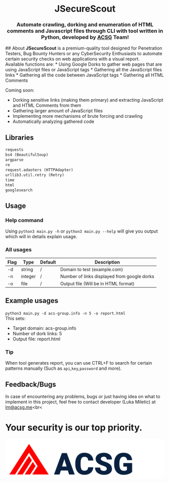 <h1 align="center">JSecureScout</h1>
<h3 align="center">
Automate crawling, dorking and enumeration of HTML comments and Javascript files through CLI with tool written in Python, developed by <a href="https://acs-group.info">ACSG</a> Team!
</h3>
## About
<b>JSecureScout</b> is a premium-quality tool designed for Penetration Testers, Bug Bounty Hunters or any CyberSecurity Enthusiasts to automate certain security checks on web applications with a visual report.<br>
Available functions are:
* Using Google Dorks to gather web pages that are using JavaScript files or JavaScript tags
* Gathering all the JavaScript files links
* Gathering all the code between JavaScript tags
* Gathering all HTML Comments<br>

Coming soon:
* Dorking sensitive links (making them primary) and extracting JavaScript and HTML Comments from them
* Gathering larger amount of JavaScript files
* Implementing more mechanisms of brute forcing and crawling
* Automatically analyzing gathered code

## Libraries
```
requests
bs4 (BeautifulSoup)
argparse
re
request.adaoters (HTTPAdapter)
urllib3.util.retry (Retry)
time
html
googlesearch
```
## Usage
### Help command
Using `python3 main.py -h` or `python3 main.py --help` will give you output which will in details explain usage.
### All usages
| Flag    | Type   | Default | Description                                 |
|---------|--------|---------|---------------------------------------------|
| -d      | string | /       | Domain to test (example.com)                |
| -n      | integer| /       | Number of links displayed from google dorks |
| -o      | file   | /       | Output file (Will be in HTML format)        |

## Example usages
`python3 main.py -d acs-group.info -n 5 -o report.html`<br>
This sets:
* Target domain: acs-group.info
* Number of dork links: 5
* Output file: report.html

### Tip
When tool generates report, you can use CTRL+F to search for certain patterns manually (Such as `api`,`key`,`password` and more).

## Feedback/Bugs
In case of encountering any problems, bugs or just having idea on what to implement in this project, feel free to contact developer (Luka Miletic) at [lm@acsg.me](mailto:lm@acsg.me)<br<

# Your security is our top priority.
[<img src="./ACSG.png" />](https://acs-group.info/)



